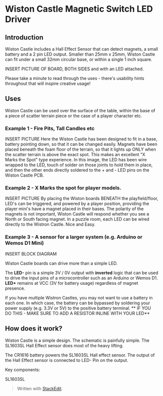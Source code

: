 
# Wiston Castle Magnetic Switch LED Driver
## Introduction

Wiston Castle includes a Hall Effect Sensor that can detect magnets, a small battery and a 2 pin LED output. Smaller than 25mm x 25mm, Wiston Castle can fit under a small 32mm circular base, or within a single 1 inch square.

INSERT PICTURE OF BOARD, BOTH SIDES and with an LED attached.

Please take a minute to read through the uses - there's usability hints throughout that will inspire creative usage!

## Uses
Wiston Castle can be used over the surface of the table, within the base of a piece of scatter terrain piece or the case of a player character etc.
### Example 1 - Fire Pits, Tall Candles etc
INSERT PICTURE
Here the Wiston Castle has been designed to fit in a base, battery pointing down, so that it can be changed easily. Magnets have been placed beneath the foam floor of the terrain, so that it lights up ONLY when the scatter terrain is above the exact spot. This makes an excellent "X Marks the Spot" type experience.
In this image, the LED has been wire wrapped to the LED, touch of solder on those joints to hold them in place, and then the other ends directly soldered to the + and - LED pins on the Wiston Castle PCB.

### Example 2 - X Marks the spot for player models.
INSERT PICTURE
By placing the Wiston boards BENEATH the playfield/floor, LED's can be triggered, and powered by a player position, providing the player mini's have a magnet placed in their bases. The polarity of the magnets is not important, Wiston Castle will respond whether you see a North or South facing magnet.
In a puzzle room, each LED can be wired directly to the Wistron Castle. Nice and Easy.

### Example 3 - A sensor for a larger system (e.g. Arduino or Wemos D1 Mini)
INSERT BLOCK DIAGRAM

Wiston Castle boards can drive more than a simple LED. 

The **LED-** pin is a simple 3V / 0V output with **inverted** logic that can be used to drive the input pins of a microcontroller such as an Arduino or Wemos D1.
**LED+** remains at VCC (3V for battery usage) regardless of magnet presence.

If you have multiple Wistron Castles, you may not want to use a battery in each one. In which case, the battery can be bypassed by soldering your power supply (e.g. 3.3V or 5V) to the positive battery terminal.
** IF YOU DO THIS - MAKE SURE TO ADD A RESISTOR INLINE WITH YOUR LED**

## How does it work?
Wiston Castle is a simple design. The schematic is painfully simple. The SL1603SL Hall Effect sensor does most of the heavy lifting.

The CR1616 battery powers the SL1603SL Hall effect sensor. The output of the Hall Effect sensor is connected to LED- Pin on the output.



Key components:
  
SL1603SL

> Written with [StackEdit](https://stackedit.io/).
